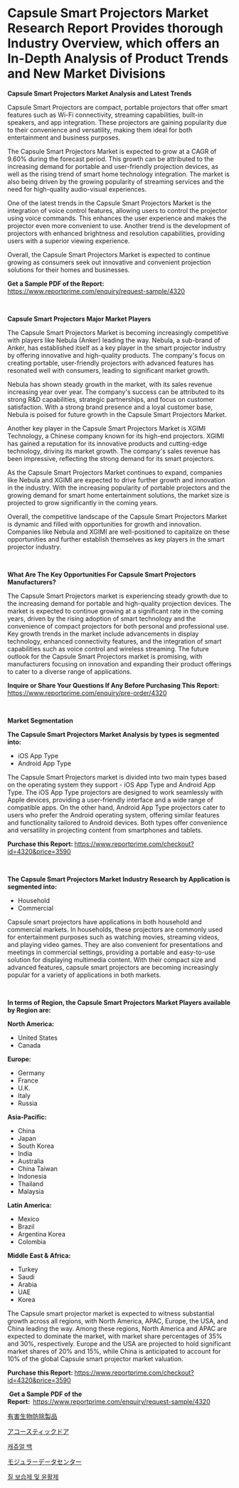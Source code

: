 <p><h1>Capsule Smart Projectors Market Research Report Provides thorough Industry Overview, which offers an In-Depth Analysis of Product Trends and New Market Divisions</h1></p><p><strong>Capsule Smart Projectors Market Analysis and Latest Trends</strong></p>
<p><p>Capsule Smart Projectors are compact, portable projectors that offer smart features such as Wi-Fi connectivity, streaming capabilities, built-in speakers, and app integration. These projectors are gaining popularity due to their convenience and versatility, making them ideal for both entertainment and business purposes.</p><p>The Capsule Smart Projectors Market is expected to grow at a CAGR of 9.60% during the forecast period. This growth can be attributed to the increasing demand for portable and user-friendly projection devices, as well as the rising trend of smart home technology integration. The market is also being driven by the growing popularity of streaming services and the need for high-quality audio-visual experiences.</p><p>One of the latest trends in the Capsule Smart Projectors Market is the integration of voice control features, allowing users to control the projector using voice commands. This enhances the user experience and makes the projector even more convenient to use. Another trend is the development of projectors with enhanced brightness and resolution capabilities, providing users with a superior viewing experience.</p><p>Overall, the Capsule Smart Projectors Market is expected to continue growing as consumers seek out innovative and convenient projection solutions for their homes and businesses.</p></p>
<p><strong>Get a Sample PDF of the Report:&nbsp;</strong> <a href="https://www.reportprime.com/enquiry/request-sample/4320">https://www.reportprime.com/enquiry/request-sample/4320</a></p>
<p>&nbsp;</p>
<p><strong>Capsule Smart Projectors Major Market Players</strong></p>
<p><p>The Capsule Smart Projectors Market is becoming increasingly competitive with players like Nebula (Anker) leading the way. Nebula, a sub-brand of Anker, has established itself as a key player in the smart projector industry by offering innovative and high-quality products. The company's focus on creating portable, user-friendly projectors with advanced features has resonated well with consumers, leading to significant market growth.</p><p>Nebula has shown steady growth in the market, with its sales revenue increasing year over year. The company's success can be attributed to its strong R&D capabilities, strategic partnerships, and focus on customer satisfaction. With a strong brand presence and a loyal customer base, Nebula is poised for future growth in the Capsule Smart Projectors Market.</p><p>Another key player in the Capsule Smart Projectors Market is XGIMI Technology, a Chinese company known for its high-end projectors. XGIMI has gained a reputation for its innovative products and cutting-edge technology, driving its market growth. The company's sales revenue has been impressive, reflecting the strong demand for its smart projectors.</p><p>As the Capsule Smart Projectors Market continues to expand, companies like Nebula and XGIMI are expected to drive further growth and innovation in the industry. With the increasing popularity of portable projectors and the growing demand for smart home entertainment solutions, the market size is projected to grow significantly in the coming years.</p><p>Overall, the competitive landscape of the Capsule Smart Projectors Market is dynamic and filled with opportunities for growth and innovation. Companies like Nebula and XGIMI are well-positioned to capitalize on these opportunities and further establish themselves as key players in the smart projector industry.</p></p>
<p>&nbsp;</p>
<p><strong>What Are The Key Opportunities For Capsule Smart Projectors Manufacturers?</strong></p>
<p><p>The Capsule Smart Projectors market is experiencing steady growth due to the increasing demand for portable and high-quality projection devices. The market is expected to continue growing at a significant rate in the coming years, driven by the rising adoption of smart technology and the convenience of compact projectors for both personal and professional use. Key growth trends in the market include advancements in display technology, enhanced connectivity features, and the integration of smart capabilities such as voice control and wireless streaming. The future outlook for the Capsule Smart Projectors market is promising, with manufacturers focusing on innovation and expanding their product offerings to cater to a diverse range of applications.</p></p>
<p><strong>Inquire or Share Your Questions If Any Before Purchasing This Report:</strong> <a href="https://www.reportprime.com/enquiry/pre-order/4320">https://www.reportprime.com/enquiry/pre-order/4320</a></p>
<p>&nbsp;</p>
<p><strong>Market Segmentation</strong></p>
<p><strong>The Capsule Smart Projectors Market Analysis by types is segmented into:</strong></p>
<p><ul><li>iOS App Type</li><li>Android App Type</li></ul></p>
<p><p>The Capsule Smart Projectors market is divided into two main types based on the operating system they support - iOS App Type and Android App Type. The iOS App Type projectors are designed to work seamlessly with Apple devices, providing a user-friendly interface and a wide range of compatible apps. On the other hand, Android App Type projectors cater to users who prefer the Android operating system, offering similar features and functionality tailored to Android devices. Both types offer convenience and versatility in projecting content from smartphones and tablets.</p></p>
<p><strong>Purchase this Report:&nbsp;</strong><a href="https://www.reportprime.com/checkout?id=4320&price=3590">https://www.reportprime.com/checkout?id=4320&price=3590</a></p>
<p>&nbsp;</p>
<p><strong>The Capsule Smart Projectors Market Industry Research by Application is segmented into:</strong></p>
<p><ul><li>Household</li><li>Commercial</li></ul></p>
<p><p>Capsule smart projectors have applications in both household and commercial markets. In households, these projectors are commonly used for entertainment purposes such as watching movies, streaming videos, and playing video games. They are also convenient for presentations and meetings in commercial settings, providing a portable and easy-to-use solution for displaying multimedia content. With their compact size and advanced features, capsule smart projectors are becoming increasingly popular for a variety of applications in both markets.</p></p>
<p>&nbsp;</p>
<p><strong>In terms of Region, the Capsule Smart Projectors Market Players available by Region are:</strong></p>
<p>
    <p> <strong> North America: </strong>
        <ul>
            <li>United States</li>
            <li>Canada</li>
        </ul>
        </p> 
    <p> <strong> Europe: </strong>
        <ul>
            <li>Germany</li>
            <li>France</li>
            <li>U.K.</li>
            <li>Italy</li>
            <li>Russia</li>
        </ul>
        </p> 
    <p> <strong> Asia-Pacific: </strong>
        <ul>
            <li>China</li>
            <li>Japan</li>
            <li>South Korea</li>
            <li>India</li>
            <li>Australia</li>
            <li>China Taiwan</li>
            <li>Indonesia</li>
            <li>Thailand</li>
            <li>Malaysia</li>
        </ul>
        </p> 
    <p> <strong> Latin America: </strong>
        <ul>
            <li>Mexico</li>
            <li>Brazil</li>
            <li>Argentina Korea</li>
            <li>Colombia</li>
        </ul>
        </p> 
    <p> <strong> Middle East & Africa: </strong>
        <ul>
            <li>Turkey</li>
            <li>Saudi</li>
            <li>Arabia</li>
            <li>UAE</li>
            <li>Korea</li>
        </ul>
    </p>
    </p>
<p><p>The Capsule smart projector market is expected to witness substantial growth across all regions, with North America, APAC, Europe, the USA, and China leading the way. Among these regions, North America and APAC are expected to dominate the market, with market share percentages of 35% and 30%, respectively. Europe and the USA are projected to hold significant market shares of 20% and 15%, while China is anticipated to account for 10% of the global Capsule smart projector market valuation.</p></p>
<p><strong>Purchase this Report: </strong><a href="https://www.reportprime.com/checkout?id=4320&price=3590">https://www.reportprime.com/checkout?id=4320&price=3590</a></p>
<p>&nbsp;<strong>Get a Sample PDF of the Report:&nbsp;&nbsp;</strong><a href="https://www.reportprime.com/enquiry/request-sample/4320">https://www.reportprime.com/enquiry/request-sample/4320</a></p>
<p><strong></strong></p>
<p><p><a href="https://medium.com/@billyarton5656871/%E5%AE%B3%E8%99%AB%E9%A7%86%E9%99%A4%E8%A3%BD%E5%93%81%E5%B8%82%E5%A0%B4%E3%83%AC%E3%83%9D%E3%83%BC%E3%83%88%E3%81%AF-%E3%81%93%E3%81%AE%E5%B8%82%E5%A0%B4%E3%81%AE%E6%9C%80%E6%96%B0%E3%81%AE%E3%83%88%E3%83%AC%E3%83%B3%E3%83%89%E3%81%A8%E6%88%90%E9%95%B7%E6%A9%9F%E4%BC%9A%E3%82%92%E6%98%8E%E3%82%89%E3%81%8B%E3%81%AB%E3%81%97%E3%81%A6%E3%81%84%E3%81%BE%E3%81%99-573be031a774">有害生物防除製品</a></p><p><a href="https://github.com/Sophiaard2003/Market-Research-Report-List-1/blob/main/894471015115.md">アコースティックドア</a></p><p><a href="https://medium.com/@chickenlegs8687/%EC%BA%90%EC%A3%BC%EC%96%BC-%EA%B0%80%EB%B0%A9-%EC%8B%9C%EC%9E%A5-%EA%B7%9C%EB%AA%A8-%EC%97%B0%ED%8F%89%EA%B7%A0-%EC%84%B1%EC%9E%A5%EB%A5%A0-2024-2030%EB%85%84-%ED%8A%B8%EB%A0%8C%EB%93%9C-1ac967abe6fc">캐쥬얼 백</a></p><p><a href="https://medium.com/@jordanilliamson678678/%E3%83%A2%E3%82%B8%E3%83%A5%E3%83%A9%E3%83%BC%E3%83%87%E3%83%BC%E3%82%BF%E3%82%BB%E3%83%B3%E3%82%BF%E3%83%BC%E5%B8%82%E5%A0%B4%E3%81%AE%E5%B1%95%E6%9C%9B-%E7%94%A3%E6%A5%AD%E6%A6%82%E8%A6%81%E3%81%A8%E4%BA%88%E6%B8%AC-2024%E5%B9%B4%E3%81%8B%E3%82%892031%E5%B9%B4-c68029727bcf">モジュラーデータセンター</a></p><p><a href="https://medium.com/@marcpascual04/%EC%A7%88-%EB%B3%B4%EC%8A%B5%EC%A0%9C-%EB%B0%8F-%EC%9C%A4%ED%99%9C%EC%A0%9C-%EC%8B%9C%EC%9E%A5-%EC%A0%90%EC%9C%A0%EC%9C%A8-%EB%B3%80%ED%99%94-%EB%B0%8F-%EC%8B%9C%EC%9E%A5-%EC%84%B1%EC%9E%A5-%ED%8A%B8%EB%A0%8C%EB%93%9C-2024-2031-d86c9dd59f27">질 보습제 및 윤활제</a></p></p>